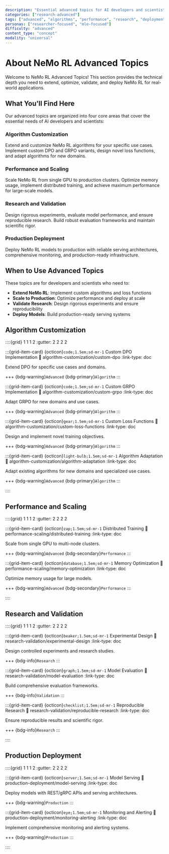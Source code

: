 ```yaml
---
description: "Essential advanced topics for AI developers and scientists: algorithm customization, performance scaling, research validation, and production deployment"
categories: ["research-advanced"]
tags: ["advanced", "algorithms", "performance", "research", "deployment", "reinforcement-learning"]
personas: ["researcher-focused", "mle-focused"]
difficulty: "advanced"
content_type: "concept"
modality: "universal"
---
```


# About NeMo RL Advanced Topics

Welcome to NeMo RL Advanced Topics! This section provides the technical depth you need to extend, optimize, validate, and deploy NeMo RL for real-world applications.

## What You'll Find Here

Our advanced topics are organized into four core areas that cover the essential needs of AI developers and scientists:

### **Algorithm Customization**
Extend and customize NeMo RL algorithms for your specific use cases. Implement custom DPO and GRPO variants, design novel loss functions, and adapt algorithms for new domains.

### **Performance and Scaling**
Scale NeMo RL from single GPU to production clusters. Optimize memory usage, implement distributed training, and achieve maximum performance for large-scale models.

### **Research and Validation**
Design rigorous experiments, evaluate model performance, and ensure reproducible research. Build robust evaluation frameworks and maintain scientific rigor.

### **Production Deployment**
Deploy NeMo RL models to production with reliable serving architectures, comprehensive monitoring, and production-ready infrastructure.

## When to Use Advanced Topics

These topics are for developers and scientists who need to:

- **Extend NeMo RL**: Implement custom algorithms and loss functions
- **Scale to Production**: Optimize performance and deploy at scale
- **Validate Research**: Design rigorous experiments and ensure reproducibility
- **Deploy Models**: Build production-ready serving systems

## Algorithm Customization

::::{grid} 1 1 1 2
:gutter: 2 2 2 2

:::{grid-item-card} {octicon}`code;1.5em;sd-mr-1` Custom DPO Implementation
:link: algorithm-customization/custom-dpo
:link-type: doc

Extend DPO for specific use cases and domains.

+++
{bdg-warning}`Advanced` {bdg-primary}`Algorithm`
:::

:::{grid-item-card} {octicon}`code;1.5em;sd-mr-1` Custom GRPO Implementation
:link: algorithm-customization/custom-grpo
:link-type: doc

Adapt GRPO for new domains and use cases.

+++
{bdg-warning}`Advanced` {bdg-primary}`Algorithm`
:::

:::{grid-item-card} {octicon}`gear;1.5em;sd-mr-1` Custom Loss Functions
:link: algorithm-customization/custom-loss-functions
:link-type: doc

Design and implement novel training objectives.

+++
{bdg-warning}`Advanced` {bdg-primary}`Algorithm`
:::

:::{grid-item-card} {octicon}`light-bulb;1.5em;sd-mr-1` Algorithm Adaptation
:link: algorithm-customization/algorithm-adaptation
:link-type: doc

Adapt existing algorithms for new domains and specialized use cases.

+++
{bdg-warning}`Advanced` {bdg-primary}`Algorithm`
:::

::::

## Performance and Scaling

::::{grid} 1 1 1 2
:gutter: 2 2 2 2

:::{grid-item-card} {octicon}`zap;1.5em;sd-mr-1` Distributed Training
:link: performance-scaling/distributed-training
:link-type: doc

Scale from single GPU to multi-node clusters.

+++
{bdg-warning}`Advanced` {bdg-secondary}`Performance`
:::

:::{grid-item-card} {octicon}`database;1.5em;sd-mr-1` Memory Optimization
:link: performance-scaling/memory-optimization
:link-type: doc

Optimize memory usage for large models.

+++
{bdg-warning}`Advanced` {bdg-secondary}`Performance`
:::

::::

## Research and Validation

::::{grid} 1 1 1 2
:gutter: 2 2 2 2

:::{grid-item-card} {octicon}`beaker;1.5em;sd-mr-1` Experimental Design
:link: research-validation/experimental-design
:link-type: doc

Design controlled experiments and research studies.

+++
{bdg-info}`Research`
:::

:::{grid-item-card} {octicon}`graph;1.5em;sd-mr-1` Model Evaluation
:link: research-validation/model-evaluation
:link-type: doc

Build comprehensive evaluation frameworks.

+++
{bdg-info}`Validation`
:::

:::{grid-item-card} {octicon}`checklist;1.5em;sd-mr-1` Reproducible Research
:link: research-validation/reproducible-research
:link-type: doc

Ensure reproducible results and scientific rigor.

+++
{bdg-info}`Research`
:::

::::

## Production Deployment

::::{grid} 1 1 1 2
:gutter: 2 2 2 2

:::{grid-item-card} {octicon}`server;1.5em;sd-mr-1` Model Serving
:link: production-deployment/model-serving
:link-type: doc

Deploy models with REST/gRPC APIs and serving architectures.

+++
{bdg-warning}`Production`
:::

:::{grid-item-card} {octicon}`eye;1.5em;sd-mr-1` Monitoring and Alerting
:link: production-deployment/monitoring-alerting
:link-type: doc

Implement comprehensive monitoring and alerting systems.

+++
{bdg-warning}`Production`
:::

::::
